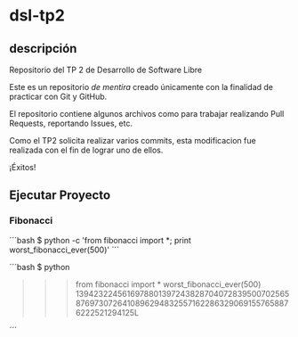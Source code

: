 # dsl-tp2

## descripción
Repositorio del TP 2 de Desarrollo de Software Libre

Este es un repositorio *de mentira* creado únicamente con la finalidad de practicar con Git y GitHub.

El repositorio contiene algunos archivos como para trabajar realizando Pull Requests, reportando Issues, etc.

Como el TP2 solicita realizar varios commits, esta modificacion fue realizada con el fin de lograr uno de ellos. 

¡Éxitos!

## Ejecutar Proyecto

### Fibonacci

´´´bash
$ python -c 'from fibonacci import *; print worst_fibonacci_ever(500)'
´´´

´´´bash
$ python
>>> from fibonacci import *
>>> worst_fibonacci_ever(500)
139423224561697880139724382870407283950070256587697307264108962948325571622863290691557658876222521294125L
>>> 
´´´
